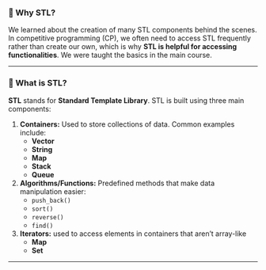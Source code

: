 ### 🌟 Why STL?

We learned about the creation of many STL components behind the scenes. In competitive programming (CP), we often need to access STL frequently rather than create our own, which is why **STL is helpful for accessing functionalities**. We were taught the basics in the main course.

---

### 🔹 What is STL?

**STL** stands for **Standard Template Library**. STL is built using three main components:

1. **Containers:** Used to store collections of data. Common examples include:
   - **Vector**
   - **String**
   - **Map**
   - **Stack**
   - **Queue**
2. **Algorithms/Functions:** Predefined methods that make data manipulation easier:
   - `push_back()`
   - `sort()`
   - `reverse()`
   - `find()`
3. **Iterators:** used to access elements in containers that aren’t array-like
   - **Map**
   - **Set**
---

